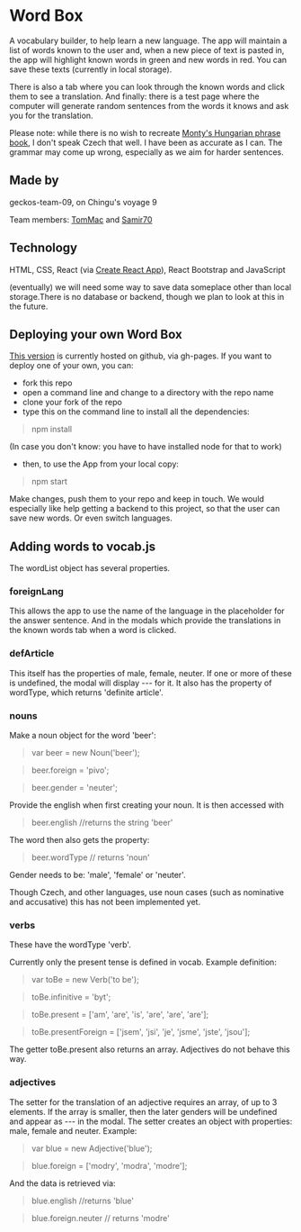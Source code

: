 # Word Box
A vocabulary builder, to help learn a new language.
The app will maintain a list of words known to the user and, when a new piece of text is pasted in, the app will highlight known words in green and new words in red. You can save these texts (currently in local storage). 

There is also a tab where you can look through the known words and click them to see a translation. And finally: there is a test page where the computer will generate random sentences from the words it knows and ask you for the translation.

Please note: while there is no wish to recreate [Monty's Hungarian phrase book](http://www.montypython.net/scripts/phrasebk.php), I don't speak Czech that well. I have been as accurate as I can. The grammar may come up wrong, especially as we aim for harder sentences.

## Made by 
geckos-team-09, on Chingu's voyage 9

Team members: [TomMac](https://github.com/tommcandrew) and [Samir70](https://github.com/Samir70)

## Technology
HTML, CSS, React (via [Create React App](https://github.com/facebook/create-react-app)), React Bootstrap and JavaScript

(eventually) we will need some way to save data someplace other than local storage.There is no database or backend, though we plan to look at this in the future.

## Deploying your own Word Box
[This version](https://chingu-voyages.github.io/v9-geckos-team-09/) is currently hosted on github, via gh-pages.
If you want to deploy one of your own, you can:
- fork this repo
- open a command line and change to a directory with the repo name
- clone your fork of the repo
- type this on the command line to install all the dependencies:
> npm install

(In case you don't know: you have to have installed node for that to work)
- then, to use the App from your local copy:
> npm start

Make changes, push them to your repo and keep in touch. We would especially like help getting a backend to this project, so that the user can save new words. Or even switch languages.

## Adding words to vocab.js
The wordList object has several properties. 

### foreignLang
This allows the app to use the name of the language in the placeholder for the answer sentence. And in the modals which provide the translations in the known words tab when a word is clicked.

### defArticle
This itself has the properties of male, female, neuter. If one or more of these is undefined, the modal will display --- for it. It also has the property of wordType, which returns 'definite article'.

### nouns
Make a noun object for the word 'beer':
> var beer = new Noun('beer');

> beer.foreign = 'pivo';

> beer.gender = 'neuter';

Provide the english when first creating your noun. It is then accessed with
> beer.english //returns the string 'beer'

The word then also gets the property:
> beer.wordType // returns 'noun'

Gender needs to be: 'male', 'female' or 'neuter'.

Though Czech, and other languages, use noun cases (such as nominative and accusative) this has not been implemented yet.

### verbs
These have the wordType 'verb'.

Currently only the present tense is defined in vocab. Example definition:
> var toBe = new Verb('to be');

> toBe.infinitive = 'byt';

> toBe.present = ['am', 'are', 'is', 'are', 'are', 'are'];

> toBe.presentForeign = ['jsem', 'jsi', 'je', 'jsme', 'jste', 'jsou'];

The getter toBe.present also returns an array. Adjectives do not behave this way.

### adjectives
The setter for the translation of an adjective requires an array, of up to 3 elements. If the array is smaller, then the later genders will be undefined and appear as --- in the modal. The setter creates an object with properties: male, female and neuter. Example:
> var blue = new Adjective('blue');

> blue.foreign = ['modry', 'modra', 'modre'];

And the data is retrieved via:
> blue.english //returns 'blue'

> blue.foreign.neuter // returns 'modre'
